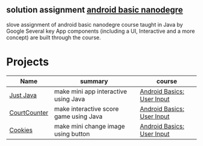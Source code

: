 solution assignment [android basic nanodegre](https://www.udacity.com/course/android-basics-nanodegree-by-google--nd803) 
------
slove assignment of android basic nanodegre course taught in Java by Google
Several key App components (including a UI, Interactive and a more concept) are built through the course.

 Projects
 ======================
Name | summary | course 
--- | --- | --- |
[Just Java](https://github.com/TalaatMagdy/solution-assignment-android-basic-nanodegree/tree/master/JustJava)| make mini app interactive using Java| [Android Basics: User Input](https://www.udacity.com/course/android-basics-user-input--ud836)|
[CourtCounter](https://github.com/TalaatMagdy/solution-assignment-android-basic-nanodegree/tree/master/CourtCounter)|make interactive score game using Java |[Android Basics: User Input](https://www.udacity.com/course/android-basics-user-input--ud836)|
[Cookies](https://github.com/TalaatMagdy/solution-assignment-android-basic-nanodegree/tree/master/Cookies)|make mini change image using button  |[Android Basics: User Input](https://www.udacity.com/course/android-basics-user-input--ud836)|


